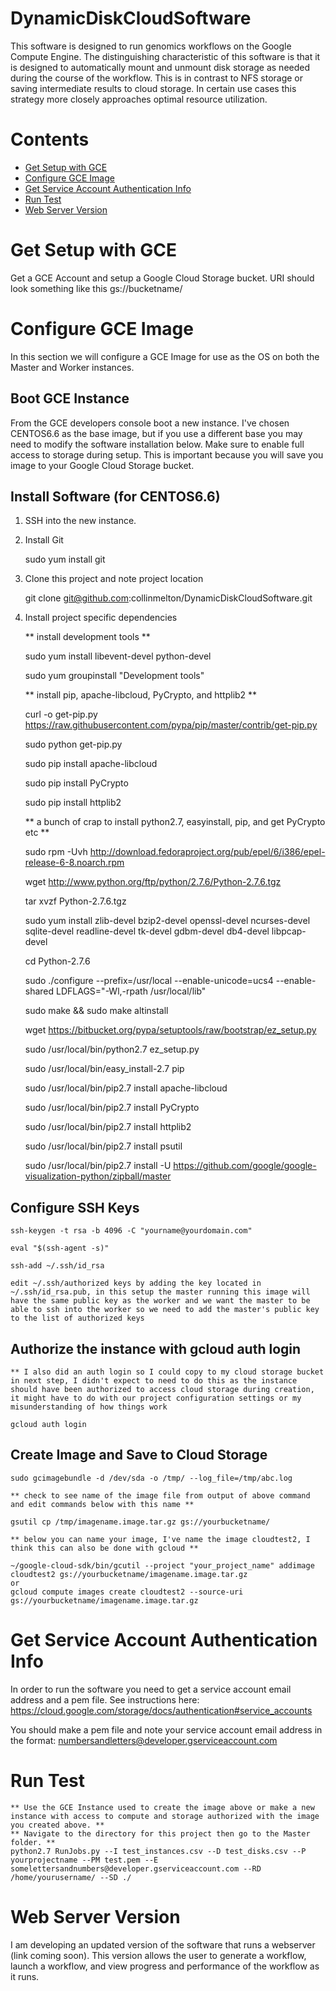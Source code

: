 # DynamicDiskCloudSoftware
This software is designed to run genomics workflows on the Google Compute Engine. The distinguishing characteristic of this software is that it is designed to automatically mount and unmount disk storage as needed during the course of the workflow. This is in contrast to NFS storage or saving intermediate results to cloud storage. In certain use cases this strategy more closely approaches optimal resource utilization.

# Contents
- [Get Setup with GCE](#get-setup-with-gce)
- [Configure GCE Image](#configure-gce-image)
- [Get Service Account Authentication Info](#get-service-account-authentication-info) 
- [Run Test](#run-test) 
- [Web Server Version](#web-server)

# Get Setup with GCE
Get a GCE Account and setup a Google Cloud Storage bucket. URI should look something like this gs://bucketname/

# Configure GCE Image
In this section we will configure a GCE Image for use as the OS on both the Master and Worker instances. 

## Boot GCE Instance
From the GCE developers console boot a new instance. I've chosen CENTOS6.6 as the base image, but if you use a different base you may need to modify the software installation below. Make sure to enable full access to storage during setup. This is important because you will save you image to your Google Cloud Storage bucket. 

## Install Software (for CENTOS6.6)
1. SSH into the new instance. 

2. Install Git

	sudo yum install git
	
3. Clone this project and note project location

	git clone git@github.com:collinmelton/DynamicDiskCloudSoftware.git
	
4. Install project specific dependencies

	** install development tools **
	
	sudo yum install libevent-devel python-devel
	
	sudo yum groupinstall "Development tools"
	
	** install pip, apache-libcloud, PyCrypto, and httplib2 **
	
	curl -o get-pip.py https://raw.githubusercontent.com/pypa/pip/master/contrib/get-pip.py
	
	sudo python get-pip.py
	 
	sudo pip install apache-libcloud
	
	sudo pip install PyCrypto
	
	sudo pip install httplib2
	
	** a bunch of crap to install python2.7, easyinstall, pip, and get PyCrypto etc **
	
	sudo rpm -Uvh http://download.fedoraproject.org/pub/epel/6/i386/epel-release-6-8.noarch.rpm
	 
	wget http://www.python.org/ftp/python/2.7.6/Python-2.7.6.tgz
	
	tar xvzf Python-2.7.6.tgz
	
	sudo yum install zlib-devel bzip2-devel openssl-devel ncurses-devel sqlite-devel readline-devel tk-devel gdbm-devel db4-devel libpcap-devel
	
	cd Python-2.7.6
	
	sudo ./configure --prefix=/usr/local --enable-unicode=ucs4 --enable-shared LDFLAGS="-Wl,-rpath /usr/local/lib"
	
	sudo make && sudo make altinstall
	
	wget https://bitbucket.org/pypa/setuptools/raw/bootstrap/ez_setup.py
	
	sudo /usr/local/bin/python2.7 ez_setup.py
	
	sudo /usr/local/bin/easy_install-2.7 pip
	
	sudo /usr/local/bin/pip2.7 install apache-libcloud
	
	sudo /usr/local/bin/pip2.7 install PyCrypto
	
	sudo /usr/local/bin/pip2.7 install httplib2

	sudo /usr/local/bin/pip2.7 install psutil

	sudo /usr/local/bin/pip2.7 install -U https://github.com/google/google-visualization-python/zipball/master

## Configure SSH Keys

	ssh-keygen -t rsa -b 4096 -C "yourname@yourdomain.com"
	
	eval "$(ssh-agent -s)"
	
	ssh-add ~/.ssh/id_rsa

	edit ~/.ssh/authorized keys by adding the key located in ~/.ssh/id_rsa.pub, in this setup the master running this image will have the same public key as the worker and we want the master to be able to ssh into the worker so we need to add the master's public key to the list of authorized keys 

## Authorize the instance with gcloud auth login

	** I also did an auth login so I could copy to my cloud storage bucket in next step, I didn't expect to need to do this as the instance should have been authorized to access cloud storage during creation, it might have to do with our project configuration settings or my misunderstanding of how things work
	
	gcloud auth login

## Create Image and Save to Cloud Storage

	sudo gcimagebundle -d /dev/sda -o /tmp/ --log_file=/tmp/abc.log
	
	** check to see name of the image file from output of above command and edit commands below with this name **
	
	gsutil cp /tmp/imagename.image.tar.gz gs://yourbucketname/
	
	** below you can name your image, I've name the image cloudtest2, I think this can also be done with gcloud ** 
	
	~/google-cloud-sdk/bin/gcutil --project "your_project_name" addimage cloudtest2 gs://yourbucketname/imagename.image.tar.gz
	or 
	gcloud compute images create cloudtest2 --source-uri gs://yourbucketname/imagename.image.tar.gz


# Get Service Account Authentication Info
In order to run the software you need to get a service account email address and a pem file. See instructions here: https://cloud.google.com/storage/docs/authentication#service_accounts

You should make a pem file and note your service account email address in the format: numbersandletters@developer.gserviceaccount.com


# Run Test

	** Use the GCE Instance used to create the image above or make a new instance with access to compute and storage authorized with the image you created above. **
	** Navigate to the directory for this project then go to the Master folder. **
	python2.7 RunJobs.py --I test_instances.csv --D test_disks.csv --P yourprojectname --PM test.pem --E somelettersandnumbers@developer.gserviceaccount.com --RD /home/yourusername/ --SD ./
	
# Web Server Version
I am developing an updated version of the software that runs a webserver (link coming soon). This version allows the user to generate a workflow, launch a workflow, and view progress and performance of the workflow as it runs.
	
